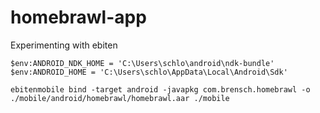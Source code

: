 # homebrawl-app
Experimenting with ebiten

```
$env:ANDROID_NDK_HOME = 'C:\Users\schlo\android\ndk-bundle'
$env:ANDROID_HOME = 'C:\Users\schlo\AppData\Local\Android\Sdk'
```

```
ebitenmobile bind -target android -javapkg com.brensch.homebrawl -o ./mobile/android/homebrawl/homebrawl.aar ./mobile
```